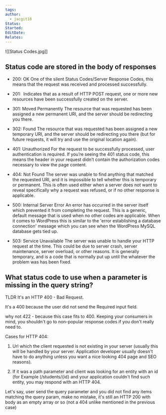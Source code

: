 ```yaml
---
tags: 
author:
  - jacgit18
Status: 
Started: 
EditDate: 
Relates:
---
```

![[Status Codes.jpg]]

## Status code are stored in the body of responses  

-   200: OK One of the silent Status Codes/Server Response Codes, this means that the request was received and processed successfully. 
    
-   201:  Indicates that as a result of HTTP POST request, one or more new resources have been successfully created on the server. 
    
-   301: Moved Permanently The resource that was requested has been assigned a new permanent URI, and the server should be redirecting you there. 
    
-   302: Found The resource that was requested has been assigned a new temporary URI, and the server should be redirecting you there (but for future requests, it will try and use the original location again). 
    
-   401: Unauthorized For the request to be successfully processed, user authentication is required. If you’re seeing the 401 status code, this means the header in your request didn’t contain the authorization codes necessary to view the page content. 
    
-   404: Not Found The server was unable to find anything that matched the requested URI, and it is impossible to tell whether this is temporary or permanent. This is often used either when a server does not want to reveal specifically why a request was refused, or if no other response is applicable. 
    
-   500: Internal Server Error An error has occurred in the server itself which prevented it from completing the request. This is a generic, default message that is used when no other codes are applicable. When it comes to WordPress this is similar to the 'error establishing a database connection' message which you can see when the WordPress MySQL database gets tied up. 
    
-   503: Service Unavailable The server was unable to handle your HTTP request at the time. This could be due to server crash, server maintenance, server overload, or other reasons. It is generally temporary, and is a code that is normally put up until the whatever the problem was has been fixed.





## What status code to use when a parameter is missing in the query string? 

TLDR It's an HTTP 400 - Bad Request. 

It's a 400 because the user did not send the Required input field. 

why not 422 - because this case fits to 400. Keeping your consumers in mind, you shouldn't go to non-popular response codes if you don't really need to. 

Cases for HTTP 404: 

1) Url which the client requested is not existing in your server (usually this will be handled by your server. Application developer usually doesn't have to do anything unless you want a nice looking 404 page and SEO reasons). 

2) If it was a path parameter and client was looking for an entity with an id (for Example (/students/{id} and your application couldn't find such entity, you may respond with an HTTP 404. 

Let's say, user send the query parameter and you did not find any items matching the query param, make no mistake, it's still an HTTP 200 with body as an empty array or so (not a 404 unlike mentioned in the previous case)